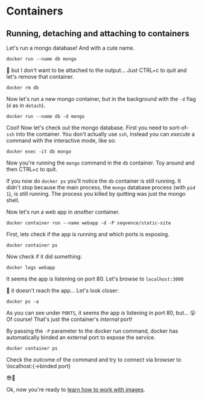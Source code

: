 # Containers

## Running, detaching and attaching to containers

Let's run a mongo database! And with a cute name.

```
docker run --name db mongo
```

🤔 but I don't want to be attached to the output... Just CTRL+c to quit and let's remove that container.

```
docker rm db
```

Now let's run a new mongo container, but in the background with the `-d` flag (`d` as in `detach`).

```
docker run --name db -d mongo
```

Cool! Now let's check out the mongo database. First you need to sort-of-`ssh` into the container. You don't actually use `ssh`, instead you can _execute_ a command with the interactive mode, like so:

```
docker exec -it db mongo
```

Now you're running the `mongo` command in the `db` container. Toy around and then CTRL+c to quit.

If you now do `docker ps` you'll notice the `db` container is still running. It didn't stop because the main process, the `mongo` database process (with `pid 1`), is still running. The process you killed by quitting was just the mongo shell.


Now let's run a web app in _another_ container.

```
docker container run --name webapp -d -P seqvence/static-site
```

First, lets check if the app is running and which ports is exposing.

```
docker container ps
```


Now check if it did something:

```
docker logs webapp
```

It seems the app is listening on port 80. Let's browse to `localhost:3000`

🤔 it doesn't reach the app... Let's look closer:

```
docker ps -a
```

As you can see under `PORTS`, it seems the app *is* listening in port 80, but... 😮 Of course! That's just the container's _internal_ port! 

By passing the `-P` parameter to the docker run command, docker has automatically binded an external port to expose the service. 

```
docker container ps
```

Check the outcome of the command and try to connect via browser to \\localhost:{->binded port}


😎🐳

Ok, now you're ready to [learn how to work with images](https://github.com/bitlogic/hello-docker/tree/master/2-building-images).
